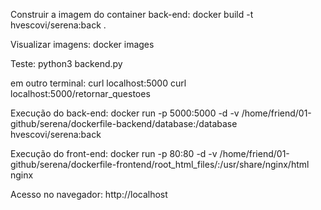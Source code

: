 Construir a imagem do container back-end:
docker build -t hvescovi/serena:back .

Visualizar imagens:
docker images

Teste:
python3 backend.py 

em outro terminal:
curl localhost:5000
curl localhost:5000/retornar_questoes

Execução do back-end:
docker run -p 5000:5000 -d -v /home/friend/01-github/serena/dockerfile-backend/database:/database hvescovi/serena:back

Execução do front-end:
docker run -p 80:80 -d -v /home/friend/01-github/serena/dockerfile-frontend/root_html_files/:/usr/share/nginx/html nginx

Acesso no navegador:
http://localhost